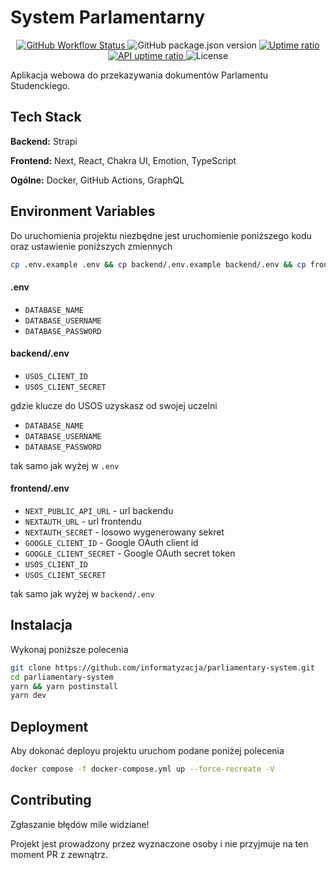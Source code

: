 # System Parlamentarny

<p align="center">
  <a href="https://github.com/informatyzacja/parliamentary-system/actions">
    <img src="https://img.shields.io/github/actions/workflow/status/informatyzacja/parliamentary-system/ci.yml" alt="GitHub Workflow Status" />
  </a>
  <img src="https://img.shields.io/github/package-json/v/informatyzacja/parliamentary-system?filename=package.json" alt="GitHub package.json version" />
  <a href="https://status.samorzad.pwr.edu.pl/history/system-parlamentarny">
    <img src="https://img.shields.io/endpoint?url=https://raw.githubusercontent.com/informatyzacja/uptime/master/api/system-parlamentarny/uptime.json" alt="Uptime ratio" />
  </a>
  <a href="https://status.samorzad.pwr.edu.pl/history/system-parlamentarny">
    <img src="https://img.shields.io/endpoint?url=https://raw.githubusercontent.com/informatyzacja/uptime/master/api/system-parlamentarny/uptime.json&label=api uptime" alt="API uptime ratio" />
  </a>
  <img src="https://img.shields.io/github/license/informatyzacja/parliamentary-system" alt="License" />
</p>

Aplikacja webowa do przekazywania dokumentów Parlamentu Studenckiego.

## Tech Stack

**Backend:** Strapi

**Frontend:** Next, React, Chakra UI, Emotion, TypeScript

**Ogólne:** Docker, GitHub Actions, GraphQL

## Environment Variables

Do uruchomienia projektu niezbędne jest uruchomienie poniższego kodu oraz ustawienie poniższych zmiennych

```bash
cp .env.example .env && cp backend/.env.example backend/.env && cp frontend/.env.example frontend/.env
```

#### .env

- `DATABASE_NAME`
- `DATABASE_USERNAME`
- `DATABASE_PASSWORD`

#### backend/.env

- `USOS_CLIENT_ID`
- `USOS_CLIENT_SECRET`

gdzie klucze do USOS uzyskasz od swojej uczelni

- `DATABASE_NAME`
- `DATABASE_USERNAME`
- `DATABASE_PASSWORD`

tak samo jak wyżej w `.env`

#### frontend/.env

- `NEXT_PUBLIC_API_URL` - url backendu
- `NEXTAUTH_URL` - url frontendu
- `NEXTAUTH_SECRET` - losowo wygenerowany sekret
- `GOOGLE_CLIENT_ID` - Google OAuth client id
- `GOOGLE_CLIENT_SECRET` - Google OAuth secret token
- `USOS_CLIENT_ID`
- `USOS_CLIENT_SECRET`

tak samo jak wyżej w `backend/.env`

## Instalacja

Wykonaj poniższe polecenia

```bash
git clone https://github.com/informatyzacja/parliamentary-system.git
cd parliamentary-system
yarn && yarn postinstall
yarn dev
```

## Deployment

Aby dokonać deployu projektu uruchom podane poniżej polecenia

```bash
docker compose -f docker-compose.yml up --force-recreate -V
```

## Contributing

Zgłaszanie błędów mile widziane!

Projekt jest prowadzony przez wyznaczone osoby i nie przyjmuje na ten moment PR z zewnątrz.
